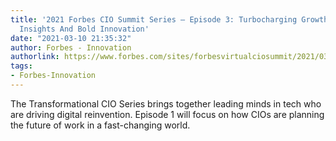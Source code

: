```yaml
---
title: '2021 Forbes CIO Summit Series – Episode 3: Turbocharging Growth Through Data-Driven
  Insights And Bold Innovation'
date: "2021-03-10 21:35:32"
author: Forbes - Innovation
authorlink: https://www.forbes.com/sites/forbesvirtualciosummit/2021/03/10/2021-forbes-cio-summit-series-episode-3-turbocharging-growth-through-data-driven-insights-and-bold-innovation/
tags:
- Forbes-Innovation
---
```

The Transformational CIO Series brings together leading minds in tech who are driving digital reinvention. Episode 1 will focus on how CIOs are planning the future of work in a fast-changing world.